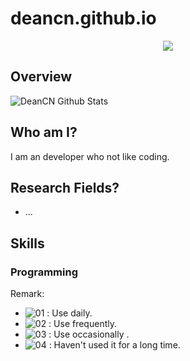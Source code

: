 # deancn.github.io

<div align="center"><img src="https://s1.ax1x.com/2020/07/22/U7AME6.png" /></div>

## Overview

![DeanCN Github Stats](https://github-readme-stats.vercel.app/api?username=deancn&show_icons=true)


## Who am I?
I am an developer who not like coding.
## Research Fields?
  - ...
  
## Skills

### Programming



Remark:
 - ![01](https://s1.ax1x.com/2020/07/22/U74gZ6.png) : Use daily.
 - ![02](https://s1.ax1x.com/2020/07/22/U746qx.png) : Use frequently.
 - ![03](https://s1.ax1x.com/2020/07/22/U74ys1.png) : Use occasionally .
 - ![04](https://s1.ax1x.com/2020/07/22/U74sMR.png) : Haven't used it for a long time.
